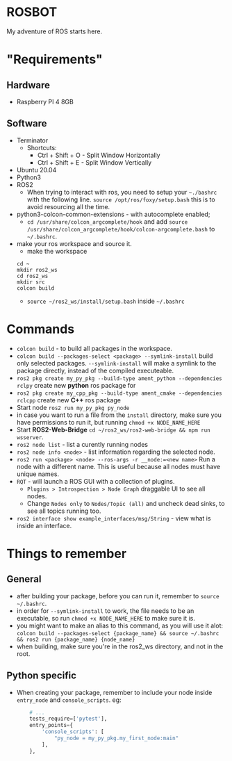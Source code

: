 # ROSBOT

My adventure of ROS starts here.

# "Requirements"

## Hardware
- Raspberry PI 4 8GB

## Software
- Terminator
    - Shortcuts:
        - Ctrl + Shift + O - Split Window Horizontally
        - Ctrl + Shift + E - Split Window Vertically
- Ubuntu 20.04
- Python3
- ROS2
    - When trying to interact with ros, you need to setup your `~./bashrc` with the following line.
    `source /opt/ros/foxy/setup.bash` this is to avoid resourcing all the time.
- python3-colcon-common-extensions - with autocomplete enabled;
    - ```cd /usr/share/colcon_argcomplete/hook``` and add `source /usr/share/colcon_argcomplete/hook/colcon-argcomplete.bash` to `~/.bashrc`.
- make your ros workspace and source it.
    - make the workspace
    ```
    cd ~
    mkdir ros2_ws
    cd ros2_ws
    mkdir src
    colcon build
    ```
    - `source ~/ros2_ws/install/setup.bash` inside `~/.bashrc`

# Commands
- `colcon build` - to build all packages in the workspace.
- `colcon build --packages-select <package> --symlink-install` build only selected packages. `--symlink-install` will make a symlink to the package directly, instead of the compiled executeable.
- `ros2 pkg create my_py_pkg --build-type ament_python --dependencies rclpy` create new **python** ros package for 
- `ros2 pkg create my_cpp_pkg --build-type ament_cmake --dependencies rclcpp` create new **C++** ros package
- Start node `ros2 run my_py_pkg py_node`
- in case you want to run a file from the `install` directory, make sure you have permissions to run it, but running `chmod +x NODE_NAME_HERE`
- Start **ROS2-Web-Bridge** `cd ~/ros2_ws/ros2-web-bridge && npm run wsserver`.
- `ros2 node list` - list a curently running nodes
- `ros2 node info <node>` - list information regarding the selected node.
- `ros2 run <package> <node> --ros-args -r __node:=<new name>` Run a node with a different name. This is useful because all nodes must have unique names.
- `RQT` - will launch a ROS GUI with a collection of plugins.
    - `Plugins > Introspection > Node Graph` draggable UI to see all nodes.
    - Change `Nodes only` to `Nodes/Topic (all)` and uncheck dead sinks, to see all topics running too.
- `ros2 interface show example_interfaces/msg/String` - view what is inside an interface.

# Things to remember

## General
- after building your package, before you can run it, remember to `source ~/.bashrc`.
- in order for `--symlink-install` to work, the file needs to be an executable, so run `chmod +x NODE_NAME_HERE` to make sure it is. 
- you might want to make an alias to this command, as you will use it alot:
    `colcon build --packages-select {package_name} && source ~/.bashrc && ros2 run {package_name} {node_name}`
- when building, make sure you're in the ros2_ws directory, and not in the root.

## Python specific
- When creating your package, remember to include your node inside `entry_node` and `console_scripts`. eg:
    ```python
        # ...
        tests_require=['pytest'],
        entry_points={
            'console_scripts': [
                "py_node = my_py_pkg.my_first_node:main"
            ],
        },
    ```